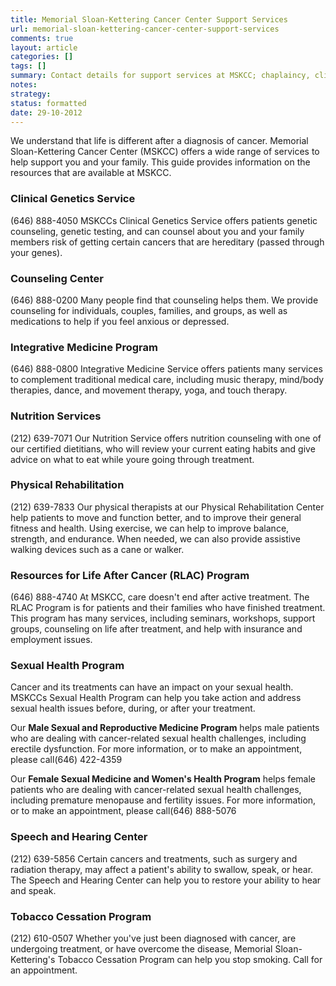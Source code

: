 ```yaml
---
title: Memorial Sloan-Kettering Cancer Center Support Services
url: memorial-sloan-kettering-cancer-center-support-services
comments: true
layout: article
categories: []
tags: []
summary: Contact details for support services at MSKCC; chaplaincy, clinical genetics, integrative medicine, rehab etc. 
notes:
strategy:
status: formatted
date: 29-10-2012
---
```

We understand that life is different after a diagnosis of cancer. Memorial Sloan-Kettering Cancer Center (MSKCC) offers a wide range of services to help support you and your family. This guide provides information on the resources that are available at MSKCC.

### Clinical Genetics Service
(646) 888-4050
MSKCCs Clinical Genetics Service offers patients genetic counseling, genetic testing, and can counsel about  you and your family members risk of getting certain cancers that are hereditary (passed through your genes). 

### Counseling Center
(646) 888-0200
Many people find that counseling helps them. We provide counseling for individuals, couples, families, and groups, as well as medications to help if you feel anxious or depressed. 

### Integrative Medicine Program
(646) 888-0800
Integrative Medicine Service offers patients many services to complement traditional medical care, including music therapy, mind/body therapies, dance, and movement therapy, yoga, and touch therapy. 

### Nutrition Services
(212) 639-7071
Our Nutrition Service offers nutrition counseling with one of our certified dietitians, who will review your current eating habits and give advice on what to eat while youre going through treatment. 

### Physical Rehabilitation
(212) 639-7833
Our physical therapists at our Physical Rehabilitation Center help patients to move and function better, and to improve their general fitness and health. Using exercise, we can help to improve balance, strength, and endurance. When needed, we can also provide assistive walking devices such as a cane or walker. 

### Resources for Life After Cancer (RLAC) Program 
(646) 888-4740
At MSKCC, care doesn't end after active treatment. The RLAC Program is for patients and their families who have finished treatment. This program has many services, including seminars, workshops, support groups, counseling on life after treatment, and help with insurance and employment issues. 

### Sexual Health Program
Cancer and its treatments can have an impact on your sexual health. MSKCCs Sexual Health Program can help you take action and address sexual health issues before, during, or after your treatment.

Our **Male Sexual and Reproductive Medicine Program** helps male patients who are dealing with cancer-related sexual health challenges, including erectile dysfunction. For more information, or to make an appointment, please call(646) 422-4359 
 
Our **Female Sexual Medicine and Women's Health Program** helps female patients who are dealing with cancer-related sexual health challenges, including premature menopause and fertility issues. For more information, or to make an appointment, please call(646) 888-5076
 
### Speech and Hearing Center
(212) 639-5856
Certain cancers and treatments, such as surgery and radiation therapy, may affect a patient's ability to swallow, speak, or hear. The Speech and Hearing Center can help you to restore your ability to hear and speak.  

### Tobacco Cessation Program 
(212) 610-0507 
Whether you've just been diagnosed with cancer, are undergoing treatment, or have overcome the disease, Memorial Sloan-Kettering's Tobacco Cessation Program can help you stop smoking. Call for an appointment. 
